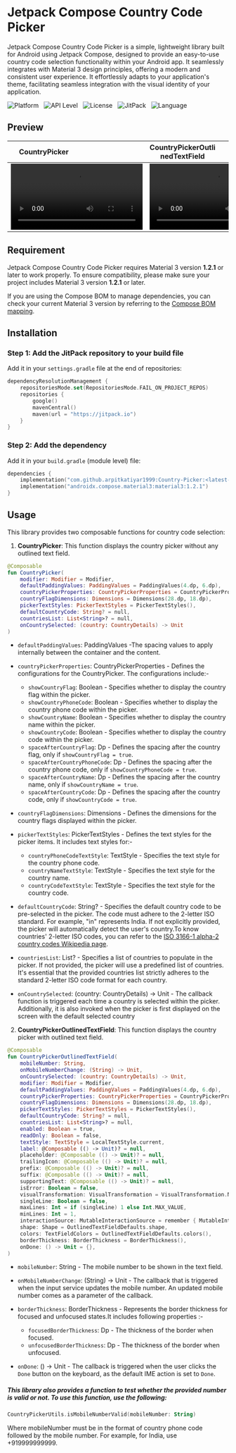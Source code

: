 # Jetpack Compose Country Code Picker

Jetpack Compose Country Code Picker is a simple, lightweight library built for Android using Jetpack
Compose, designed to provide an easy-to-use country code selection functionality within your Android
app. It seamlessly integrates with Material 3 design principles, offering a modern and consistent
user experience. It effortlessly adapts to your application's theme, facilitating seamless
integration with the visual identity of your application.

![Platform](https://img.shields.io/badge/Platform-Android-crimson) &nbsp;
![API Level](https://img.shields.io/badge/API-21%2B-yellow) &nbsp;
![License](https://img.shields.io/badge/License-Apache%202-blue) &nbsp;
![JitPack](https://img.shields.io/badge/JitPack-1.0.0-mediumseagreen) &nbsp;
![Language](https://img.shields.io/badge/Language-Kotlin-orange)

## Preview


|  <div style="width:50%;">CountryPicker</div>                                                                          | <div style="width:50%;">CountryPickerOutlinedTextField</div>   |
|:---------------------------------------------------------------------------------------------------------------------:|:------------------------------:|
| <video src="https://github.com/arpitkatiyar1999/Country-Picker/assets/60139160/6ae5d601-f53e-480b-a00d-74aa8095860b"> | <video src="https://github.com/arpitkatiyar1999/Country-Picker/assets/60139160/97f3186f-f86c-49fc-a73c-b38562a43eb1">        |                                                                                            |

## Requirement


Jetpack Compose Country Code Picker requires Material 3 version **1.2.1** or later to work properly.
To
ensure compatibility, please make sure your project includes Material 3 version **1.2.1** or later.

If you are using the Compose BOM to manage dependencies, you can check your current Material
3 version by referring to
the [Compose BOM mapping](https://developer.android.com/develop/ui/compose/bom/bom-mapping).

## Installation

### Step 1: Add the JitPack repository to your build file

Add it in your `settings.gradle` file at the end of repositories:

```kotlin
dependencyResolutionManagement {
    repositoriesMode.set(RepositoriesMode.FAIL_ON_PROJECT_REPOS)
    repositories {
        google()
        mavenCentral()
        maven(url = "https://jitpack.io")
    }
}
```

### Step 2: Add the dependency

Add it in your `build.gradle` (module level) file:

```kotlin
dependencies {
    implementation("com.github.arpitkatiyar1999:Country-Picker:<latest-version>")
    implementation("androidx.compose.material3:material3:1.2.1")
}
```

## Usage

This library provides two composable functions for country code selection:

1. **CountryPicker**: This function displays the country picker without any outlined text field.

```kotlin
@Composable
fun CountryPicker(
    modifier: Modifier = Modifier,
    defaultPaddingValues: PaddingValues = PaddingValues(4.dp, 6.dp),
    countryPickerProperties: CountryPickerProperties = CountryPickerProperties(),
    countryFlagDimensions: Dimensions = Dimensions(28.dp, 18.dp),
    pickerTextStyles: PickerTextStyles = PickerTextStyles(),
    defaultCountryCode: String? = null,
    countriesList: List<String>? = null,
    onCountrySelected: (country: CountryDetails) -> Unit
)
```

- `defaultPaddingValues`: PaddingValues -The spacing values to apply internally between the
  container and the content.


- `countryPickerProperties`: CountryPickerProperties - Defines the configurations for the
  CountryPicker. The configurations include:-

    - `showCountryFlag`: Boolean - Specifies whether to display the country flag within the picker.
    - `showCountryPhoneCode`: Boolean - Specifies whether to display the country phone code within
      the picker.
    - `showCountryName`: Boolean - Specifies whether to display the country name within the picker.
    - `showCountryCode`: Boolean - Specifies whether to display the country code within the picker.
    - `spaceAfterCountryFlag`: Dp - Defines the spacing after the country flag,
      only if `showCountryFlag = true`.
    - `spaceAfterCountryPhoneCode`: Dp - Defines the spacing after the country phone code,
      only if `showCountryPhoneCode = true`.
    - `spaceAfterCountryName`: Dp - Defines the spacing after the country name,
      only if `showCountryName = true`.
    - `spaceAfterCountryCode`: Dp - Defines the spacing after the country code,
      only if `showCountryCode = true`.


- `countryFlagDimensions`: Dimensions - Defines the dimensions for the country flags displayed
  within the picker.


- `pickerTextStyles`: PickerTextStyles - Defines the text styles for the picker items. It includes
  text styles for:-

    - `countryPhoneCodeTextStyle`: TextStyle - Specifies the text style for the country phone code.
    - `countryNameTextStyle`: TextStyle - Specifies the text style for the country name.
    - `countryCodeTextStyle`: TextStyle - Specifies the text style for the country code.


- `defaultCountryCode`: String? - Specifies the default country code to be pre-selected in the
  picker. The code must adhere to the 2-letter ISO standard. For example, "in" represents India. If
  not explicitly provided, the picker will automatically detect the user's country.To know
  countries' 2-letter ISO codes, you can refer to
  the [ISO 3166-1 alpha-2 country codes Wikipedia page](https://en.wikipedia.org/wiki/ISO_3166-1_alpha-2).


- `countriesList`: List<String>? - Specifies a list of countries to populate in the picker. If not
  provided, the picker will use a predefined list of countries. It's essential that the provided
  countries list strictly adheres to the standard 2-letter ISO code format for each country.


- `onCountrySelected`: (country: CountryDetails) -> Unit - The callback function is triggered each
  time a country is selected within the picker. Additionally, it is also invoked when the picker is
  first displayed on the screen with the default selected country

2. **CountryPickerOutlinedTextField**: This function displays the country picker with outlined text
   field.

```kotlin
@Composable
fun CountryPickerOutlinedTextField(
    mobileNumber: String,
    onMobileNumberChange: (String) -> Unit,
    onCountrySelected: (country: CountryDetails) -> Unit,
    modifier: Modifier = Modifier,
    defaultPaddingValues: PaddingValues = PaddingValues(4.dp, 6.dp),
    countryPickerProperties: CountryPickerProperties = CountryPickerProperties(),
    countryFlagDimensions: Dimensions = Dimensions(28.dp, 18.dp),
    pickerTextStyles: PickerTextStyles = PickerTextStyles(),
    defaultCountryCode: String? = null,
    countriesList: List<String>? = null,
    enabled: Boolean = true,
    readOnly: Boolean = false,
    textStyle: TextStyle = LocalTextStyle.current,
    label: @Composable (() -> Unit)? = null,
    placeholder: @Composable (() -> Unit)? = null,
    trailingIcon: @Composable (() -> Unit)? = null,
    prefix: @Composable (() -> Unit)? = null,
    suffix: @Composable (() -> Unit)? = null,
    supportingText: @Composable (() -> Unit)? = null,
    isError: Boolean = false,
    visualTransformation: VisualTransformation = VisualTransformation.None,
    singleLine: Boolean = false,
    maxLines: Int = if (singleLine) 1 else Int.MAX_VALUE,
    minLines: Int = 1,
    interactionSource: MutableInteractionSource = remember { MutableInteractionSource() },
    shape: Shape = OutlinedTextFieldDefaults.shape,
    colors: TextFieldColors = OutlinedTextFieldDefaults.colors(),
    borderThickness: BorderThickness = BorderThickness(),
    onDone: () -> Unit = {},
)
```

- `mobileNumber`: String - The mobile number to be shown in the text field.


- `onMobileNumberChange`: (String) -> Unit - The callback that is triggered when the input service
  updates the mobile number. An updated mobile number comes as a parameter of the callback.


- `borderThickness`: BorderThickness - Represents the border thickness for focused and unfocused
  states.It includes following properties :-

    - `focusedBorderThickness`: Dp - The thickness of the border when focused.
    - `unfocusedBorderThickness`: Dp - The thickness of the border when unfocused.


- `onDone`: () -> Unit - The callback is triggered when the user clicks the `Done` button on the
  keyboard, as the default IME action is set to `Done`.

##### This library also provides a function to test whether the provided number is valid or not. To use this function, use the following:

```kotlin
CountryPickerUtils.isMobileNumberValid(mobileNumber: String)
```

Where mobileNumber must be in the format of country phone code followed by the mobile number. For
example, for India, use +919999999999.









